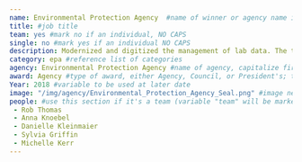 ```yaml
---
name: Environmental Protection Agency  #name of winner or agency name if it's a team
title: #job title
team: yes #mark no if an individual, NO CAPS
single: no #mark yes if an individual NO CAPS
description: Modernized and digitized the management of lab data. The team reduced paper usage in the labs by 45%, reduced operating costs, and made data more publicly accessible and useful. #description of why there winning award, in an excel spreadsheet
category: epa #reference list of categories
agency: Environmental Protection Agency #name of agency, capitalize first letter of each name
award: Agency #type of award, either Agency, Council, or President's; this is case sensitive so make sure to match the options listed exactly. This section generates the format of the card
Year: 2018 #variable to be used at later date
image: "/img/agency/Environmental_Protection_Agency_Seal.png" #image needed for Team award (agency seal) and President's award (headshot); leave empty if and individual Agency award
people: #use this section if it's a team (variable "team" will be marked "yes"; each name should be prefaced with space dash space)
 - Rob Thomas
 - Anna Knoebel
 - Danielle Kleinmaier
 - Sylvia Griffin
 - Michelle Kerr
---
```

